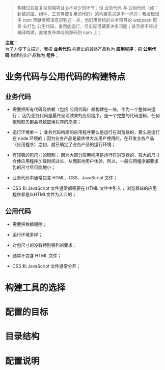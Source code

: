 > 构建过程是复杂前端项目必不可少的环节；但 业务代码 与 公用代码（如：封装的库、组件、工具等被复用的代码）的构建需求是不一样的；我发现很多 npm 贡献者都没意识到这一点，他们用传统的业务项目的 webpack 配置 去打包 公用代码，虽然能运行，但实际潜藏着许多问题；甚至都不经过编译构建，直接发布单纯的源码到 npm 上；

**注意：**  
为了方便下文描述，我把 **业务代码** 构建出的最终产品称为 **应用程序**；把 **公用代码** 构建的出产品称为 **组件**；

# 业务代码与公用代码的构建特点

## 业务代码
- 需要把所有代码及依赖（包括 公用代码）都构建在一块，作为一个整体来运行；
    因为业务代码是最终呈现效果的应用程序，是一个完整的代码逻辑，任何依赖缺失都会导致应用程序的崩溃；

- 运行环境单一；
    业务代码构建的应用程序要么是运行在浏览器的，要么是运行在 node 环境的；因为业务产品是最终供大众用户使用的，在开发业务产品（应用程序）之初，就已确定了业务产品的运行环境；

- 有较强的包尺寸的限制；
    因为大部分应用程序是运行在浏览器的，较大的尺寸会使应用程序加载时间过长，从而影响用户体验，所以，一般应用程序都要求包的尺寸尽可能地小；

- 业务代码中通常包含 HTML、CSS、JavaScript 文件；
- CSS 和 JavaScript 文件通常都需要在 HTML 文件中引入；
    浏览器端的应用程序都是以HTML文件为入口的；

## 公用代码
- 需要把依赖踢除；

- 运行环境多样；

- 对包尺寸的没有特别强列的要求；

- 通常不包含 HTML 文件；
- CSS 和 JavaScript 文件通常分开；



# 构建工具的选择


# 配置的目标

# 目录结构

# 配置说明



